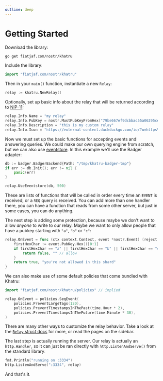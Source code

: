```yaml
---
outline: deep
---
```


# Getting Started

Download the library:

```bash
go get fiatjaf.com/nostr/khatru
```

Include the library:

```go
import "fiatjaf.com/nostr/khatru"
```

Then in your `main()` function, instantiate a new `Relay`:

```go
relay := khatru.NewRelay()
```

Optionally, set up basic info about the relay that will be returned according to [NIP-11](https://nips.nostr.com/11):

```go
relay.Info.Name = "my relay"
relay.Info.PubKey = nostr.MustPubKeyFromHex("79be667ef9dcbbac55a06295ce870b07029bfcdb2dce28d959f2815b16f81798")
relay.Info.Description = "this is my custom relay"
relay.Info.Icon = "https://external-content.duckduckgo.com/iu/?u=https%3A%2F%2Fliquipedia.net%2Fcommons%2Fimages%2F3%2F35%2FSCProbe.jpg&f=1&nofb=1&ipt=0cbbfef25bce41da63d910e86c3c343e6c3b9d63194ca9755351bb7c2efa3359&ipo=images"
```

Now we must set up the basic functions for accepting events and answering queries. We could make our own querying engine from scratch, but we can also use [eventstore](https://pkg.go.dev/fiatjaf.com/nostr/eventstore). In this example we'll use the Badger adapter:

```go
db := badger.BadgerBackend{Path: "/tmp/khatru-badger-tmp"}
if err := db.Init(); err != nil {
	panic(err)
}

relay.UseEventstore(db, 500)
```

These are lists of functions that will be called in order every time an `EVENT` is received, or a `REQ` query is received. You can add more than one handler there, you can have a function that reads from some other server, but just in some cases, you can do anything.

The next step is adding some protection, because maybe we don't want to allow _anyone_ to write to our relay. Maybe we want to only allow people that have a pubkey starting with `"a"`, `"b"` or `"c"`:

```go
relay.OnEvent = func (ctx context.Context, event *nostr.Event) (reject bool, msg string) {
	firstHexChar := event.PubKey.Hex()[0:1]
	if firstHexChar == "a" || firstHexChar == "b" || firstHexChar == "c" {
		return false, "" // allow
	}
	return true, "you're not allowed in this shard"
}
```

We can also make use of some default policies that come bundled with Khatru:

```go
import "fiatjaf.com/nostr/khatru/policies" // implied

relay.OnEvent = policies.SeqEvent(
	policies.PreventLargeTags(120),
	policies.PreventTimestampsInThePast(time.Hour * 2),
	policies.PreventTimestampsInTheFuture(time.Minute * 30),
)
```

There are many other ways to customize the relay behavior. Take a look at the [`Relay` struct docs](https://pkg.go.dev/fiatjaf.com/nostr/khatru#Relay) for more, or read the pages on the sidebar.

The last step is actually running the server. Our relay is actually an `http.Handler`, so it can just be ran directly with `http.ListenAndServe()` from the standard library:

```go
fmt.Println("running on :3334")
http.ListenAndServe(":3334", relay)
```

And that's it.
